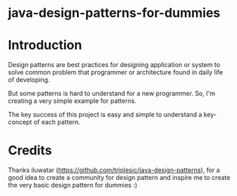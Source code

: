 # java-design-patterns-for-dummies

# Introduction
Design patterns are best practices for designing application or system to solve common problem that programmer or architecture found in daily life of developing.

But some patterns is hard to understand for a new programmer.
So, I'm creating a very simple example for patterns.

The key success of this project is easy and simple to understand a key-concept of each pattern.

# Credits
Thanks iluwatar (https://github.com/triplesic/java-design-patterns), for a good idea to create a community for design pattern and inspire me to create the very basic design pattern for dummies :)


